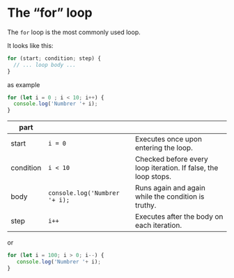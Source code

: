 # The “for” loop
The  `for`  loop is the most commonly used loop.

It looks like this:

```javascript
for (start; condition; step) {
  // ... loop body ...
}
```
as example 
```javascript
for (let i = 0 ; i < 10; i++) {
  console.log('Numbrer '+ i);
}
```

|part|||
|--|--|--|
|start|`i = 0`|Executes once upon entering the loop.|
|condition|`i < 10`|Checked before every loop iteration. If false, the loop stops.|
|body|`console.log('Numbrer '+ i);`|Runs again and again while the condition is truthy.|
|step|`i++`|Executes after the body on each iteration.

 


or 
```javascript
for (let i = 100; i > 0; i--) {
   console.log('Numbrer '+ i);
}
```
